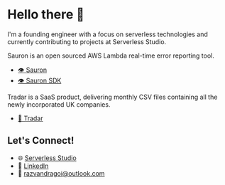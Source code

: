 # Hello there 👋

I'm a founding engineer with a focus on serverless technologies and currently contributing to projects at Serverless Studio.

Sauron is an open sourced AWS Lambda real-time error reporting tool.
* [👁️ Sauron](https://github.com/serverless-studio/sauron)
* [👁️ Sauron SDK](https://github.com/serverless-studio/sauron-sdk)

Tradar is a SaaS product, delivering monthly CSV files containing all the newly incorporated UK companies.
* [📡 Tradar](https://tradar.serverless.studio)

## Let's Connect!

* 🌐 [Serverless Studio](https://serverless.studio)
* 👔 [LinkedIn](https://www.linkedin.com/in/rdragoi)
* 📧 [razvandragoi@outlook.com](mailto:razvandragoi@outlook.com)

